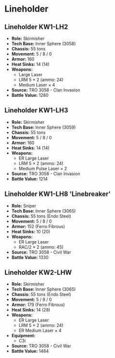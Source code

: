 # Lineholder
## Lineholder KW1-LH2
- **Role:** Skirmisher
- **Tech Base:** Inner Sphere (3058)
- **Chassis:** 55 tons
- **Movement:** 5 / 8 / 0
- **Armor:** 160
- **Heat Sinks:** 14 (14)
- **Weapons:**
  - Large Laser
  - LRM 5 × 2 (ammo: 24)
  - Medium Laser × 4
- **Source:** TRO 3058 - Clan Invasion
- **Battle Value:** 1280

## Lineholder KW1-LH3
- **Role:** Skirmisher
- **Tech Base:** Inner Sphere (3059)
- **Chassis:** 55 tons
- **Movement:** 5 / 8 / 0
- **Armor:** 160
- **Heat Sinks:** 14 (14)
- **Weapons:**
  - ER Large Laser
  - LRM 5 × 2 (ammo: 24)
  - Medium Pulse Laser × 2
- **Source:** TRO 3058 - Clan Invasion
- **Battle Value:** 1214

## Lineholder KW1-LH8 'Linebreaker'
- **Role:** Sniper
- **Tech Base:** Inner Sphere (3065)
- **Chassis:** 55 tons (Endo Steel)
- **Movement:** 5 / 8 / 0
- **Armor:** 152 (Ferro Fibrous)
- **Heat Sinks:** 10 (20)
- **Weapons:**
  - ER Large Laser
  - RAC/2 × 2 (ammo: 45)
- **Source:** TRO 3058 - Civil War
- **Battle Value:** 1330

## Lineholder KW2-LHW
- **Role:** Skirmisher
- **Tech Base:** Inner Sphere (3065)
- **Chassis:** 55 tons (Endo Steel)
- **Movement:** 5 / 8 / 0
- **Armor:** 179 (Ferro Fibrous)
- **Heat Sinks:** 14 (28)
- **Weapons:**
  - ER Large Laser
  - LRM 5 × 2 (ammo: 24)
  - ER Medium Laser × 4
- **Equipment:**
  - C3i
- **Source:** TRO 3058 - Civil War
- **Battle Value:** 1484

